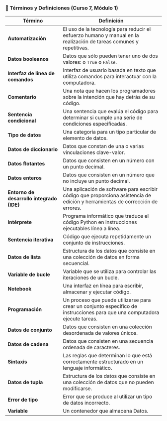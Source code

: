 
### 🧠 Términos y Definiciones (Curso 7, Módulo 1)

|**Término**|**Definición**|
|---|---|
|**Automatización**|El uso de la tecnología para reducir el esfuerzo humano y manual en la realización de tareas comunes y repetitivas.|
|**Datos booleanos**|Datos que sólo pueden tener uno de dos valores: o `True` o `False`.|
|**Interfaz de línea de comandos**|Interfaz de usuario basada en texto que utiliza comandos para interactuar con la computadora.|
|**Comentario**|Una nota que hacen los programadores sobre la intención que hay detrás de su código.|
|**Sentencia condicional**|Una sentencia que evalúa el código para determinar si cumple una serie de condiciones especificadas.|
|**Tipo de datos**|Una categoría para un tipo particular de elemento de datos.|
|**Datos de diccionario**|Datos que constan de una o varias vinculaciones clave-valor.|
|**Datos flotantes**|Datos que consisten en un número con un punto decimal.|
|**Datos enteros**|Datos que consisten en un número que no incluye un punto decimal.|
|**Entorno de desarrollo integrado (IDE)**|Una aplicación de software para escribir código que proporciona asistencia de edición y herramientas de corrección de errores.|
|**Intérprete**|Programa informático que traduce el código Python en instrucciones ejecutables línea a línea.|
|**Sentencia iterativa**|Código que ejecuta repetidamente un conjunto de instrucciones.|
|**Datos de lista**|Estructura de los datos que consiste en una colección de datos en forma secuencial.|
|**Variable de bucle**|Variable que se utiliza para controlar las iteraciones de un bucle.|
|**Notebook**|Una interfaz en línea para escribir, almacenar y ejecutar código.|
|**Programación**|Un proceso que puede utilizarse para crear un conjunto específico de instrucciones para que una computadora ejecute tareas.|
|**Datos de conjunto**|Datos que consisten en una colección desordenada de valores únicos.|
|**Datos de cadena**|Datos que consisten en una secuencia ordenada de caracteres.|
|**Sintaxis**|Las reglas que determinan lo que está correctamente estructurado en un lenguaje informático.|
|**Datos de tupla**|Estructura de los datos que consiste en una colección de datos que no pueden modificarse.|
|**Error de tipo**|Error que se produce al utilizar un tipo de datos incorrecto.|
|**Variable**|Un contenedor que almacena Datos.|